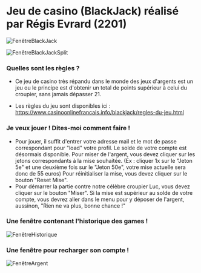 # Jeu de casino (BlackJack) réalisé par Régis Evrard (2201)

![FenêtreBlackJack](https://i.imgur.com/norBRFp.png)

![FenêtreBlackJackSplit](https://i.imgur.com/W7qV0Wq.png)

### Quelles sont les règles ?

* Ce jeu de casino très répandu dans le monde des jeux d'argents est un jeu ou le principe est d'obtenir un total de points supérieur à celui du croupier, sans jamais dépasser 21.

* Les règles du jeu sont disponibles ici : https://www.casinoonlinefrancais.info/blackjack/regles-du-jeu.html

### Je veux jouer ! Dites-moi comment faire !

* Pour jouer, il suffit d'entrer votre adresse mail et le mot de passe correspondant pour "load" votre profil. Le solde de votre compte est désormais disponible. Pour miser de l'argent, vous devez cliquer sur les jetons correspondants à la mise souhaitée. (Ex : cliquer 1x sur le "Jeton 5e" et une deuxième fois sur le "Jeton 50e", votre mise actuelle sera donc de 55 euros) Pour réinitialiser la mise, vous devez cliquer sur le bouton "Reset Mise". 
* Pour démarrer la partie contre notre célèbre croupier Luc, vous devez cliquer sur le bouton "Miser". Si la mise est supérieur au solde de votre compte, vous devrez aller dans le menu pour y déposer de l'argent, aussinon, "Rien ne va plus, bonne chance !"

### Une fenêtre contenant l'historique des games !

![FenêtreHistorique](https://i.imgur.com/ZZjLiQ3.png)

### Une fenêtre pour recharger son compte !

![FenêtreArgent](https://i.imgur.com/a5nXVmn.png)